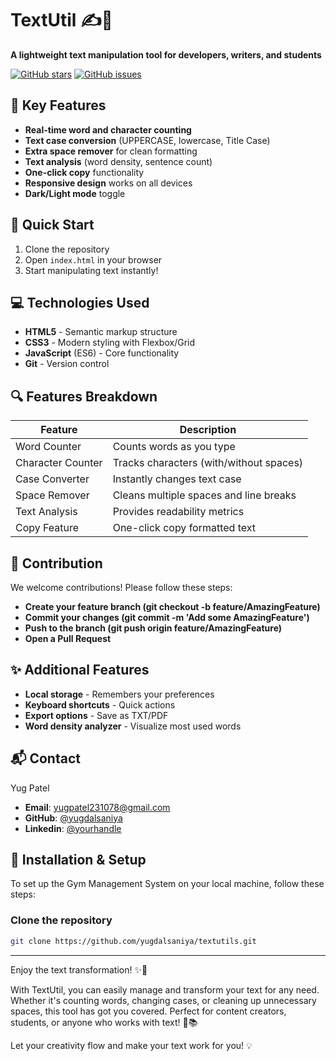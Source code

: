 # TextUtil ✍️📝
**A lightweight text manipulation tool for developers, writers, and students**

[![GitHub stars](https://img.shields.io/github/stars/yugdalsaniya/textutils?style=social)](https://github.com/yugdalsaniya/textutils/stargazers)
[![GitHub issues](https://img.shields.io/github/issues/yugdalsaniya/textutils)](https://github.com/yugdalsaniya/textutils/issues)

## 🌟 Key Features
- **Real-time word and character counting**
- **Text case conversion** (UPPERCASE, lowercase, Title Case)
- **Extra space remover** for clean formatting
- **Text analysis** (word density, sentence count)
- **One-click copy** functionality
- **Responsive design** works on all devices
- **Dark/Light mode** toggle

## 🚀 Quick Start
1. Clone the repository
2. Open `index.html` in your browser
3. Start manipulating text instantly!

## 💻 Technologies Used
- **HTML5** - Semantic markup structure
- **CSS3** - Modern styling with Flexbox/Grid
- **JavaScript** (ES6) - Core functionality
- **Git** - Version control

## 🔍 Features Breakdown
| Feature | Description |
|---------|-------------|
| Word Counter | Counts words as you type |
| Character Counter | Tracks characters (with/without spaces) |
| Case Converter | Instantly changes text case |
| Space Remover | Cleans multiple spaces and line breaks |
| Text Analysis | Provides readability metrics |
| Copy Feature | One-click copy formatted text |

## 🤝 Contribution
We welcome contributions! Please follow these steps:
- **Create your feature branch (git checkout -b feature/AmazingFeature)**
- **Commit your changes (git commit -m 'Add some AmazingFeature')**
- **Push to the branch (git push origin feature/AmazingFeature)**
- **Open a Pull Request**

## ✨ Additional Features
- **Local storage** - Remembers your preferences
- **Keyboard shortcuts** - Quick actions
- **Export options** - Save as TXT/PDF
- **Word density analyzer** - Visualize most used words

## 📬 Contact
  Yug Patel

- **Email**: yugpatel231078@gmail.com
- **GitHub**: [@yugdalsaniya](https://github.com/yugdalsaniya)
- **Linkedin**: [@yourhandle](https://www.linkedin.com/in/yug-dalsaniya/)

## 💾 Installation & Setup
To set up the Gym Management System on your local machine, follow these steps:

### Clone the repository
```bash
git clone https://github.com/yugdalsaniya/textutils.git
```

---

Enjoy the text transformation! ✨📝

With TextUtil, you can easily manage and transform your text for any need. Whether it's counting words, changing cases, or cleaning up unnecessary spaces, this tool has got you covered. Perfect for content creators, students, or anyone who works with text! 🎉📚

Let your creativity flow and make your text work for you! 💡

